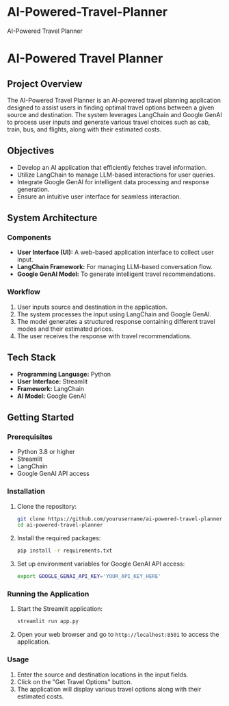 # AI-Powered-Travel-Planner
AI-Powered Travel Planner
# AI-Powered Travel Planner

## Project Overview
The AI-Powered Travel Planner is an AI-powered travel planning application designed to assist users in finding optimal travel options between a given source and destination. The system leverages LangChain and Google GenAI to process user inputs and generate various travel choices such as cab, train, bus, and flights, along with their estimated costs.

## Objectives
- Develop an AI application that efficiently fetches travel information.
- Utilize LangChain to manage LLM-based interactions for user queries.
- Integrate Google GenAI for intelligent data processing and response generation.
- Ensure an intuitive user interface for seamless interaction.

## System Architecture

### Components
- **User Interface (UI):** A web-based application interface to collect user input.
- **LangChain Framework:** For managing LLM-based conversation flow.
- **Google GenAI Model:** To generate intelligent travel recommendations.

### Workflow
1. User inputs source and destination in the application.
2. The system processes the input using LangChain and Google GenAI.
3. The model generates a structured response containing different travel modes and their estimated prices.
4. The user receives the response with travel recommendations.

## Tech Stack
- **Programming Language:** Python
- **User Interface:** Streamlit
- **Framework:** LangChain
- **AI Model:** Google GenAI

## Getting Started

### Prerequisites
- Python 3.8 or higher
- Streamlit
- LangChain
- Google GenAI API access

### Installation
1. Clone the repository:
    ```bash
    git clone https://github.com/yourusername/ai-powered-travel-planner.git
    cd ai-powered-travel-planner
    ```

2. Install the required packages:
    ```bash
    pip install -r requirements.txt
    ```

3. Set up environment variables for Google GenAI API access:
    ```bash
    export GOOGLE_GENAI_API_KEY='YOUR_API_KEY_HERE'
    ```

### Running the Application
1. Start the Streamlit application:
    ```bash
    streamlit run app.py
    ```

2. Open your web browser and go to `http://localhost:8501` to access the application.

### Usage
1. Enter the source and destination locations in the input fields.
2. Click on the "Get Travel Options" button.
3. The application will display various travel options along with their estimated costs.

